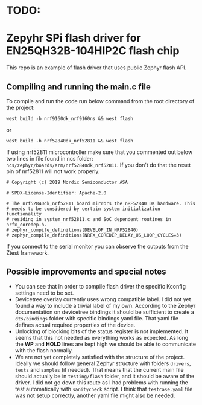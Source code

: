 # TODO:


# Zepyhr SPi flash driver for EN25QH32B-104HIP2C flash chip

This repo is an example of flash driver that uses public Zephyr flash API.


## Compiling and running the main.c file

To compile and run the code run below command from the root directory of the project:

```shell
west build -b nrf9160dk_nrf9160ns && west flash
```
or
```shell
west build -b nrf52840dk_nrf52811 && west flash
```
If using nrf52811 microcontroller make sure that you commented out below two lines in file found in ncs folder:
`ncs/zephyr/boards/arm/nrf52840dk_nrf52811`.
If you don't do that the reset pin of nrf52811 will not work properly.

```
# Copyright (c) 2019 Nordic Semiconductor ASA

# SPDX-License-Identifier: Apache-2.0

# The nrf52840dk_nrf52811 board mirrors the nRF52840 DK hardware. This
# needs to be considered by certain system initialization functionality
# residing in system_nrf52811.c and SoC dependent routines in nrfx_coredep.h.
# zephyr_compile_definitions(DEVELOP_IN_NRF52840)
# zephyr_compile_definitions(NRFX_COREDEP_DELAY_US_LOOP_CYCLES=3)
```



If you connect to the serial monitor you can observe the outputs from the Ztest framework.


## Possible improvements and special notes

* You can see that in order to compile flash driver the specific Kconfig settings need to be set.
* Devicetree overlay currently uses wrong compatible label.
I did not yet found a way to include a trivial label of my own.
According to the Zephyr documentation on devicetree bindings it should be sufficient to create a `dts/bindings` folder with specific bindings yaml file.
That yaml file defines actual required properties of the device.
* Unlocking of blocking bits of the status register is not implemented.
It seems that this not needed as everything works as expected.
As long the **WP** and **HOLD** lines are kept high we should be able to communicate with the flash normally.
* We are not yet completely satisfied with the structure of the project.
Ideally we should follow general Zephyr structure with folders `drivers`, `tests` and `samples` (if needed).
That means that the current main file should actually be in `testing/flash` folder, and it should be aware of the driver.
I did not go down this route as I had problems with running the test automatically with `sanitycheck` script.
I think that `testcase.yaml` file was not setup correctly, another yaml file might also be needed.
